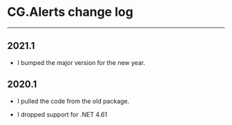 # CG.Alerts change log
---

## 2021.1

* I bumped the major version for the new year.

## 2020.1

* I pulled the code from the old package.

* I dropped support for .NET 4.61



